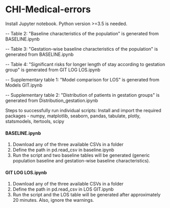 # CHI-Medical-errors
Install Jupyter notebook. Python version >=3.5 is needed.


-- Table 2: "Baseline characteristics of the population" is generated from BASELINE.ipynb

-- Table 3: "Gestation-wise baseline characteristics of the population" is generated from BASELINE.ipynb

-- Table 4: "Significant risks for longer length of stay according to gestation group" is generated from GIT LOG LOS.ipynb

-- Supplementary table 1: "Model comparison for LOS" is generated from Models GIT.ipynb

-- Supplementary table 2: "Distribution of patients in gestation groups" is generated from Distribution_gestation.ipynb

Steps to successfully run individual scripts:
Install and import the required packages - numpy, matplotlib, seaborn, pandas, tabulate, plotly, statsmodels, itertools, scipy

#### BASELINE.ipynb ####
1. Download any of the three available CSVs in a folder
2. Define the path in pd.read_csv in baseline.ipynb
3. Run the script and two baseline tables will be generated (generic population baseline and gestation-wise baseline characteristics).


#### GIT LOG LOS.ipynb ####
1. Download any of the three available CSVs in a folder
2. Define the path in pd.read_csv in LOS GIT.ipynb
3. Run the script and the LOS table will be generated after approximately 20 minutes. Also, ignore the warnings.

